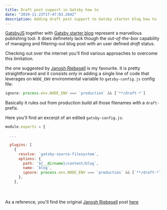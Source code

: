 ```yaml
---
title: Draft post support in Gatsby how to
date: "2019-11-23T17:47:03.284Z"
description: Adding draft post support to Gatsby starter blog how to
---
```


[GatsbyJS][GatsbyJS-site] together with [Gatsby starter blog][gatsby-starter-blog] represent a marvellous publishing tool. It does definetely lack though the *out-of-the-box* capability of managing and filtering-out blog post with an user defined *draft* status.

Checking out over the internet you'll find various approaches to overcome this limitation.

the one suggested by [Janosh Riebesell][janosh-post] is my favourite. It is pretty straightforward and it consists only in adding a single line of code that leverages on `NODE_ENV` environmental variable to `gatsby-config.js` config file:

```javascript
ignore: process.env.NODE_ENV === `production` && [`**/draft-*`]
```

Basically it rules out from production build all those filenames with a `draft-` prefix.

Here you'll find an excerpt of an edited `gatsby-config.js`:

```javascript
module.exports = {

  ...

  plugins: [
    {
      resolve: `gatsby-source-filesystem`,
      options: {
        path: `${__dirname}/content/blog`,
        name: `blog`,
        ignore: process.env.NODE_ENV === `production` && [`**/draft-*`]
      },
    },

```


<br /><br />
As a reference, you'll find the original [Janosh Riebesell][janosh-site] post [here][janosh-post]


[GatsbyJS-site]: https://www.gatsbyjs.org/

[gatsby-starter-blog]: https://github.com/gatsbyjs/gatsby-starter-blog

[janosh-post]: https://janosh.io/blog/exclude-drafts-from-production


[janosh-site]: https://janosh.io/blog/exclude-drafts-from-production